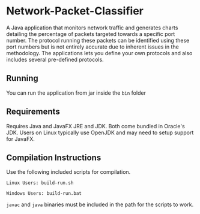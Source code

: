 # Network-Packet-Classifier
A Java application that monitors network traffic and generates charts detailing the percentage of packets targeted towards a specific port number.
The protocol running these packets can be identified using these port numbers but is not entirely accurate due to inherent issues in the methodology.
The applications lets you define your own protocols and also includes several pre-defined protocols.

## Running

You can run the application from jar inside the `bin` folder

## Requirements
Requires Java and JavaFX JRE and JDK. Both come bundled in Oracle's JDK. Users on Linux typically use OpenJDK and may need to setup support for JavaFX.

## Compilation Instructions
Use the following included scripts for compilation.
```
Linux Users: build-run.sh
	
Windows Users: build-run.bat
```
    
`javac` and `java` binaries must be included in the path for the scripts to work.
